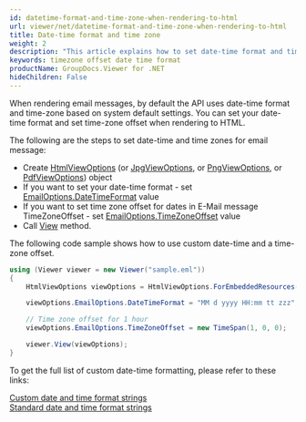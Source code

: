 ```yaml
---
id: datetime-format-and-time-zone-when-rendering-to-html
url: viewer/net/datetime-format-and-time-zone-when-rendering-to-html
title: Date-time format and time zone
weight: 2
description: "This article explains how to set date-time format and timezone offset for Email messages with GroupDocs.Viewer within your .NET applications."
keywords: timezone offset date time format
productName: GroupDocs.Viewer for .NET
hideChildren: False
---
```

When rendering email messages, by default the API uses date-time format and time-zone based on system default settings. You can set your date-time format and set time-zone offset when rendering to HTML.

The following are the steps to set date-time and time zones for email message:

* Create [HtmlViewOptions](https://apireference.groupdocs.com/net/viewer/groupdocs.viewer.options/htmlviewoptions) (or [JpgViewOptions](https://apireference.groupdocs.com/net/viewer/groupdocs.viewer.options/jpgviewoptions), or [PngViewOptions](https://apireference.groupdocs.com/net/viewer/groupdocs.viewer.options/pngviewoptions), or [PdfViewOptions](https://apireference.groupdocs.com/net/viewer/groupdocs.viewer.options/pdfviewoptions)) object
* If you want to set your date-time format - set [EmailOptions.DateTimeFormat](https://apireference.groupdocs.com/net/viewer/groupdocs.viewer.options/emailoptions/properties/datetimeformat) value
* If you want to set time zone offset for dates in E-Mail message TimeZoneOffset - set [EmailOptions.TimeZoneOffset](https://apireference.groupdocs.com/net/viewer/groupdocs.viewer.options/emailoptions/properties/timezoneoffset) value
* Call [View](https://apireference.groupdocs.com/net/viewer/groupdocs.viewer/viewer/methods/view) method.

The following code sample shows how to use custom date-time and a time-zone offset.

```csharp
using (Viewer viewer = new Viewer("sample.eml"))
{
    HtmlViewOptions viewOptions = HtmlViewOptions.ForEmbeddedResources("result_{0}.html");

    viewOptions.EmailOptions.DateTimeFormat = "MM d yyyy HH:mm tt zzz";

    // Time zone offset for 1 hour
    viewOptions.EmailOptions.TimeZoneOffset = new TimeSpan(1, 0, 0);    

    viewer.View(viewOptions);
}
```

To get the full list of custom date-time formatting, please refer to these links:

[Custom date and time format strings](https://docs.microsoft.com/en-us/dotnet/standard/base-types/custom-date-and-time-format-strings) \
[Standard date and time format strings](https://docs.microsoft.com/en-us/dotnet/standard/base-types/standard-date-and-time-format-strings)
